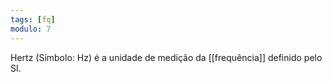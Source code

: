```yaml
---
tags: [fq]
modulo: 7
---
```


Hertz (Símbolo: Hz) é a unidade de medição da [[frequência]] definido pelo SI.
